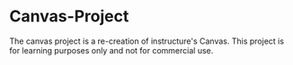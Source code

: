 # Canvas-Project
The canvas project is a re-creation of instructure's Canvas. This project is for learning purposes only and not for commercial use.
